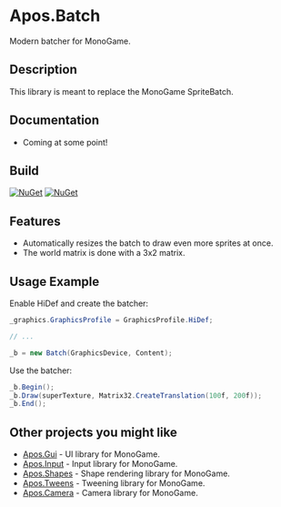# Apos.Batch
Modern batcher for MonoGame.

## Description
This library is meant to replace the MonoGame SpriteBatch.

## Documentation
* Coming at some point!

## Build
[![NuGet](https://img.shields.io/nuget/v/Apos.Batch.svg)](https://www.nuget.org/packages/Apos.Batch/) [![NuGet](https://img.shields.io/nuget/dt/Apos.Batch.svg)](https://www.nuget.org/packages/Apos.Batch/)

## Features
* Automatically resizes the batch to draw even more sprites at once.
* The world matrix is done with a 3x2 matrix.

## Usage Example
Enable HiDef and create the batcher:

```csharp
_graphics.GraphicsProfile = GraphicsProfile.HiDef;

// ...

_b = new Batch(GraphicsDevice, Content);
```

Use the batcher:

```csharp
_b.Begin();
_b.Draw(superTexture, Matrix32.CreateTranslation(100f, 200f));
_b.End();
```

## Other projects you might like
* [Apos.Gui](https://github.com/Apostolique/Apos.Gui) - UI library for MonoGame.
* [Apos.Input](https://github.com/Apostolique/Apos.Input) - Input library for MonoGame.
* [Apos.Shapes](https://github.com/Apostolique/Apos.Shapes) - Shape rendering library for MonoGame.
* [Apos.Tweens](https://github.com/Apostolique/Apos.Tweens) - Tweening library for MonoGame.
* [Apos.Camera](https://github.com/Apostolique/Apos.Camera) - Camera library for MonoGame.
